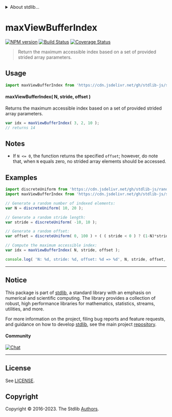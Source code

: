 <!--

@license Apache-2.0

Copyright (c) 2021 The Stdlib Authors.

Licensed under the Apache License, Version 2.0 (the "License");
you may not use this file except in compliance with the License.
You may obtain a copy of the License at

   http://www.apache.org/licenses/LICENSE-2.0

Unless required by applicable law or agreed to in writing, software
distributed under the License is distributed on an "AS IS" BASIS,
WITHOUT WARRANTIES OR CONDITIONS OF ANY KIND, either express or implied.
See the License for the specific language governing permissions and
limitations under the License.

-->


<details>
  <summary>
    About stdlib...
  </summary>
  <p>We believe in a future in which the web is a preferred environment for numerical computation. To help realize this future, we've built stdlib. stdlib is a standard library, with an emphasis on numerical and scientific computation, written in JavaScript (and C) for execution in browsers and in Node.js.</p>
  <p>The library is fully decomposable, being architected in such a way that you can swap out and mix and match APIs and functionality to cater to your exact preferences and use cases.</p>
  <p>When you use stdlib, you can be absolutely certain that you are using the most thorough, rigorous, well-written, studied, documented, tested, measured, and high-quality code out there.</p>
  <p>To join us in bringing numerical computing to the web, get started by checking us out on <a href="https://github.com/stdlib-js/stdlib">GitHub</a>, and please consider <a href="https://opencollective.com/stdlib">financially supporting stdlib</a>. We greatly appreciate your continued support!</p>
</details>

# maxViewBufferIndex

[![NPM version][npm-image]][npm-url] [![Build Status][test-image]][test-url] [![Coverage Status][coverage-image]][coverage-url] <!-- [![dependencies][dependencies-image]][dependencies-url] -->

> Return the maximum accessible index based on a set of provided strided array parameters.

<!-- Section to include introductory text. Make sure to keep an empty line after the intro `section` element and another before the `/section` close. -->

<section class="intro">

</section>

<!-- /.intro -->

<!-- Package usage documentation. -->



<section class="usage">

## Usage

```javascript
import maxViewBufferIndex from 'https://cdn.jsdelivr.net/gh/stdlib-js/strided-base-max-view-buffer-index@v0.1.0-deno/mod.js';
```

#### maxViewBufferIndex( N, stride, offset )

Returns the maximum accessible index based on a set of provided strided array parameters.

```javascript
var idx = maxViewBufferIndex( 3, 2, 10 );
// returns 14
```

</section>

<!-- /.usage -->

<!-- Package usage notes. Make sure to keep an empty line after the `section` element and another before the `/section` close. -->

<section class="notes">

## Notes

-   If `N <= 0`, the function returns the specified `offset`; however, do note that, when `N` equals zero, no strided array elements should be accessed.

</section>

<!-- /.notes -->

<!-- Package usage examples. -->

<section class="examples">

## Examples

<!-- eslint no-undef: "error" -->

```javascript
import discreteUniform from 'https://cdn.jsdelivr.net/gh/stdlib-js/random-base-discrete-uniform@deno/mod.js';
import maxViewBufferIndex from 'https://cdn.jsdelivr.net/gh/stdlib-js/strided-base-max-view-buffer-index@v0.1.0-deno/mod.js';

// Generate a random number of indexed elements:
var N = discreteUniform( 10, 20 );

// Generate a random stride length:
var stride = discreteUniform( -10, 10 );

// Generate a random offset:
var offset = discreteUniform( 0, 100 ) + ( ( stride < 0 ) ? (1-N)*stride : 0 );

// Compute the maximum accessible index:
var idx = maxViewBufferIndex( N, stride, offset );

console.log( 'N: %d, stride: %d, offset: %d => %d', N, stride, offset, idx );
```

</section>

<!-- /.examples -->

<!-- Section to include cited references. If references are included, add a horizontal rule *before* the section. Make sure to keep an empty line after the `section` element and another before the `/section` close. -->

<section class="references">

</section>

<!-- /.references -->

<!-- Section for related `stdlib` packages. Do not manually edit this section, as it is automatically populated. -->

<section class="related">

</section>

<!-- /.related -->

<!-- Section for all links. Make sure to keep an empty line after the `section` element and another before the `/section` close. -->


<section class="main-repo" >

* * *

## Notice

This package is part of [stdlib][stdlib], a standard library with an emphasis on numerical and scientific computing. The library provides a collection of robust, high performance libraries for mathematics, statistics, streams, utilities, and more.

For more information on the project, filing bug reports and feature requests, and guidance on how to develop [stdlib][stdlib], see the main project [repository][stdlib].

#### Community

[![Chat][chat-image]][chat-url]

---

## License

See [LICENSE][stdlib-license].


## Copyright

Copyright &copy; 2016-2023. The Stdlib [Authors][stdlib-authors].

</section>

<!-- /.stdlib -->

<!-- Section for all links. Make sure to keep an empty line after the `section` element and another before the `/section` close. -->

<section class="links">

[npm-image]: http://img.shields.io/npm/v/@stdlib/strided-base-max-view-buffer-index.svg
[npm-url]: https://npmjs.org/package/@stdlib/strided-base-max-view-buffer-index

[test-image]: https://github.com/stdlib-js/strided-base-max-view-buffer-index/actions/workflows/test.yml/badge.svg?branch=v0.1.0
[test-url]: https://github.com/stdlib-js/strided-base-max-view-buffer-index/actions/workflows/test.yml?query=branch:v0.1.0

[coverage-image]: https://img.shields.io/codecov/c/github/stdlib-js/strided-base-max-view-buffer-index/main.svg
[coverage-url]: https://codecov.io/github/stdlib-js/strided-base-max-view-buffer-index?branch=main

<!--

[dependencies-image]: https://img.shields.io/david/stdlib-js/strided-base-max-view-buffer-index.svg
[dependencies-url]: https://david-dm.org/stdlib-js/strided-base-max-view-buffer-index/main

-->

[chat-image]: https://img.shields.io/gitter/room/stdlib-js/stdlib.svg
[chat-url]: https://app.gitter.im/#/room/#stdlib-js_stdlib:gitter.im

[stdlib]: https://github.com/stdlib-js/stdlib

[stdlib-authors]: https://github.com/stdlib-js/stdlib/graphs/contributors

[umd]: https://github.com/umdjs/umd
[es-module]: https://developer.mozilla.org/en-US/docs/Web/JavaScript/Guide/Modules

[deno-url]: https://github.com/stdlib-js/strided-base-max-view-buffer-index/tree/deno
[umd-url]: https://github.com/stdlib-js/strided-base-max-view-buffer-index/tree/umd
[esm-url]: https://github.com/stdlib-js/strided-base-max-view-buffer-index/tree/esm
[branches-url]: https://github.com/stdlib-js/strided-base-max-view-buffer-index/blob/main/branches.md

[stdlib-license]: https://raw.githubusercontent.com/stdlib-js/strided-base-max-view-buffer-index/main/LICENSE

</section>

<!-- /.links -->
